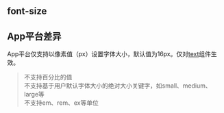 ## font-size

<!-- CSSJSON.font-size.description -->

## App平台差异  
App平台仅支持以像素值（px）设置字体大小，默认值为16px。仅对[text](uni-app-x/component/text.md)组件生效。  
> 不支持百分比的值  
> 不支持基于用户默认字体大小的绝对大小关键字，如small、medium、large等  
> 不支持em、rem、ex等单位  

<!-- CSSJSON.font-size.syntax -->

<!-- CSSJSON.font-size.values -->

<!-- CSSJSON.font-size.compatibility -->

<!-- CSSJSON.font-size.reference -->